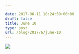 ```yaml
---

date: 2017-06-11 18:24:59+00:00
draft: false
title: June 10
type: post
url: /blog/2017/6/june-10
---
```


![](/images/2017-06-11-20176june-10/image-asset.jpeg)

